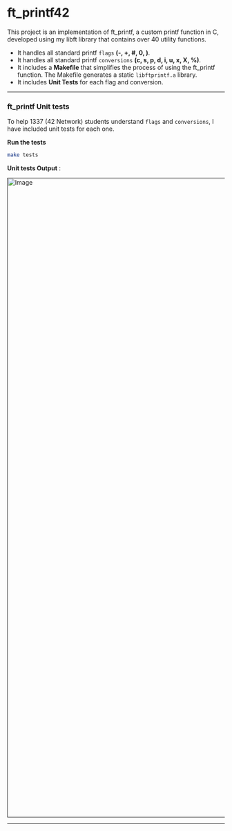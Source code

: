 # **ft_printf42** #
This project is an implementation of ft_printf, a custom printf function in C, developed using my libft library that contains over 40 utility functions.
- It handles all standard printf `flags` **(-, +, #, 0, )**.
- It handles all standard printf `conversions` **(c, s, p, d, i, u, x, X, %)**.
- It includes a **Makefile** that simplifies the process of using the ft_printf function. The Makefile generates a static `libftprintf.a` library.
- It includes **Unit Tests** for each flag and conversion.

---

### **ft_printf Unit tests** ###
To help 1337 (42 Network) students understand `flags` and `conversions`, I have included unit tests for each one. 

**Run the tests**

```bash
make tests
```


**Unit tests Output** :

[<img width="1479" alt="Image" src="https://github.com/user-attachments/assets/74fc7aee-5a7b-49da-b0ce-a75ed887c7c1" />]()

---
